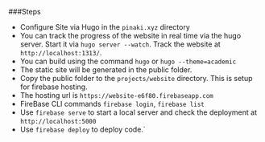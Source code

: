 ###Steps
* Configure Site via Hugo in the `pinaki.xyz` directory
* You can track the progress of the website in real time via the hugo server. Start it via `hugo server --watch`. Track the website at `http://localhost:1313/`.
* You can build using the command `hugo` or `hugo --theme=academic`
* The static site will be generated in the public folder.
* Copy the public folder to the `projects/website` directory. This is setup for firebase hosting.
* The hosting url is `https://website-e6f80.firebaseapp.com`
* FireBase CLI commands `firebase login`, `firebase list`
* Use `firebase serve` to start a local server and check the deployment at `http://localhost:5000`
* Use `firebase deploy` to deploy code.`  
